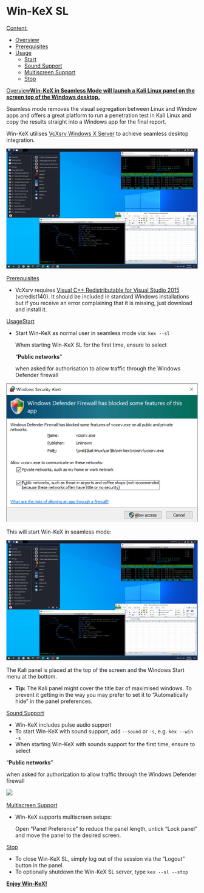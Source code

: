 # Win-KeX SL

[Content:](broken-reference)

* [Overview](broken-reference)
* [Prerequisites](broken-reference)
* [Usage](broken-reference)
  * [Start](broken-reference)
  * [Sound Support](broken-reference)
  * [Multiscreen Support](broken-reference)
  * [Stop](broken-reference)

[Overview](broken-reference)[**Win-KeX in Seamless Mode will launch a Kali Linux panel on the screen top of the Windows desktop.**](broken-reference)

Seamless mode removes the visual segregation between Linux and Window apps and offers a great platform to run a penetration test in Kali Linux and copy the results straight into a Windows app for the final report.

Win-KeX utilises [VcXsrv Windows X Server](https://sourceforge.net/projects/vcxsrv/) to achieve seamless desktop integration.

[![](<../../../.gitbook/assets/win kex sl (1).png>)](<../../../.gitbook/assets/win kex sl (1).png>)

[Prerequisites](broken-reference)

* VcXsrv requires [Visual C++ Redistributable for Visual Studio 2015](https://www.microsoft.com/en-US/download/details.aspx?id=48145) (vcredist140). It should be included in standard Windows installations but if you receive an error complaining that it is missing, just download and install it.

[Usage](broken-reference)[Start](broken-reference)

*   Start Win-KeX as normal user in seamless mode via: `kex --sl`

    When starting Win-KeX SL for the first time, ensure to select

    “**Public networks**”

    when asked for authorisation to allow traffic through the Windows Defender firewall

[![](../../../.gitbook/assets/firewall.png)](../../../.gitbook/assets/firewall.png)

This will start Win-KeX in seamless mode:

[![](<../../../.gitbook/assets/win kex sl (1).png>)](<../../../.gitbook/assets/win kex sl (1).png>)

The Kali panel is placed at the top of the screen and the Windows Start menu at the bottom.

* **Tip:** The Kali panel might cover the title bar of maximised windows. To prevent it getting in the way you may prefer to set it to “Automatically hide” in the panel preferences.

[Sound Support](broken-reference)

* Win-KeX includes pulse audio support
* To start Win-KeX with sound support, add `--sound` or `-s`, e.g. `kex --win -s`
* When starting Win-KeX with sounds support for the first time, ensure to select

“**Public networks**”

when asked for authorization to allow traffic through the Windows Defender firewall

[![](<../../../.gitbook/assets/win kex pulseaudio\_firewall (1).png>)](<../../../.gitbook/assets/win kex pulseaudio\_firewall (1).png>)

[Multiscreen Support](broken-reference)

*   Win-KeX supports multiscreen setups:

    Open “Panel Preference” to reduce the panel length, untick “Lock panel” and move the panel to the desired screen.

[Stop](broken-reference)

* To close Win-KeX SL, simply log out of the session via the “Logout” button in the panel.
* To optionally shutdown the Win-KeX SL server, type `kex --sl --stop`

[**Enjoy Win-KeX!**](broken-reference)
